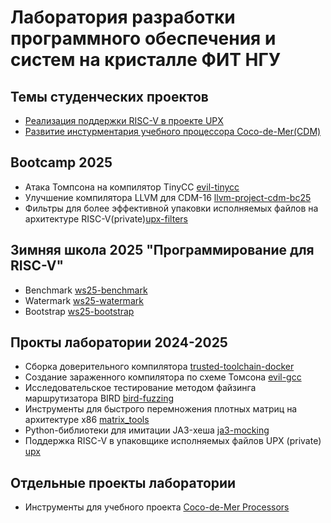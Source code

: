 # Лаборатория разработки программного обеспечения и систем на кристалле ФИТ НГУ

## Темы студенческих проектов
- [Реализация поддержки RISC-V в проекте UPX](https://github.com/ylab-nsu/.github/blob/main/projects/upx.md)
- [Развитие инстурментария учебного процессора Coco-de-Mer(CDM)](https://github.com/ylab-nsu/.github/blob/main/projects/cdm.md)

## Bootcamp 2025
- Атака Томпсона на компилятор TinyCC [evil-tinycc](https://github.com/ylab-nsu/evil-tinycc)
- Улучшение компилятора LLVM для CDM-16 [llvm-project-cdm-bc25](https://github.com/ylab-nsu/llvm-project-cdm-bc25)
- Фильтры для более эффективной упаковки исполняемых файлов на архитектуре RISC-V(private)[upx-filters](https://github.com/ylab-nsu/upx-filters)

## Зимняя школа 2025 "Программирование для RISC-V"

- Benchmark [ws25-benchmark](https://github.com/ylab-nsu/ws25-benchmark)
- Watermark [ws25-watermark](https://github.com/ylab-nsu/ws25-watermark)
- Bootstrap [ws25-bootstrap](https://github.com/ylab-nsu/ws25-bootstrap)

## Прокты лаборатории 2024-2025
- Сборка доверительного компилятора [trusted-toolchain-docker](https://github.com/ylab-nsu/trusted-toolchain-docker)
- Создание зараженного компилятора по схеме Томсона [evil-gcc](https://github.com/ylab-nsu/evil-gcc)
- Исследовательское тестирование методом файзинга маршрутизатора BIRD [bird-fuzzing](https://github.com/ylab-nsu/bird-fuzzing)
- Инструменты для быстрого перемножения плотных матриц на архитектуре x86 [matrix_tools](https://github.com/ylab-nsu/matrix_tools)
- Python-библиотеки для имитации JA3-хеша [ja3-mocking](https://github.com/ylab-nsu/ja3-mocking)
- Поддержка RISC-V в упаковщике исполняемых файлов UPX (private) [upx](https://github.com/ylab-nsu/upx)

## Отдельные проекты лаборатории 
- Инструменты для учебного проекта [Coco-de-Mer Processors](https://github.com/cdm-processors/)
